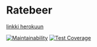 # Ratebeer
[linkki herokuun](https://afternoon-lake-46344-47f4f869a661.herokuapp.com/beers)

[![Maintainability](https://api.codeclimate.com/v1/badges/e236c34b929d034dd1b4/maintainability)](https://codeclimate.com/github/kimmomuli/ratebeer/maintainability)
[![Test Coverage](https://api.codeclimate.com/v1/badges/e236c34b929d034dd1b4/test_coverage)](https://codeclimate.com/github/kimmomuli/ratebeer/test_coverage)
